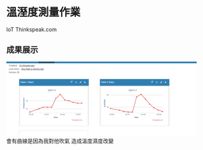 # 溫溼度測量作業
IoT Thinkspeak.com<br>
## 成果展示<br>
![](https://github.com/kaoethan/MCU-project/blob/main/images/346161727_246609404621194_476624291918512647_n.png?raw=true)<br>
會有曲線是因為我對他吹氣 造成溫度濕度改變
